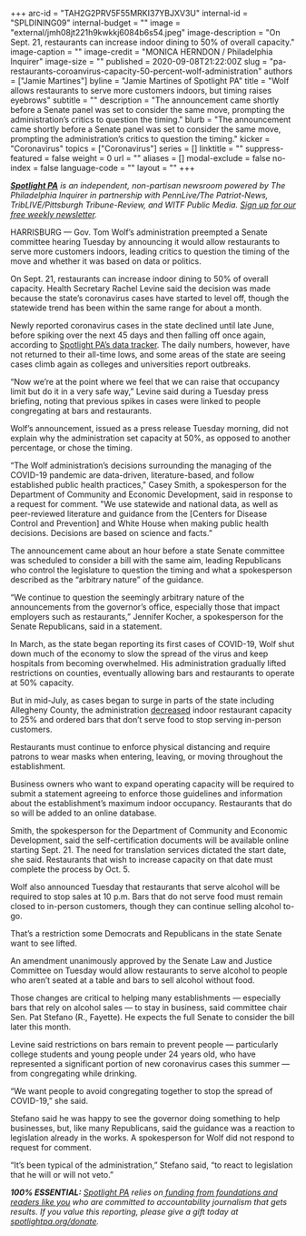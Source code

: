 +++
arc-id = "TAH2G2PRV5F55MRKI37YBJXV3U"
internal-id = "SPLDINING09"
internal-budget = ""
image = "external/jmh08jt221h9kwkkj6084b6s54.jpeg"
image-description = "On Sept. 21, restaurants can increase indoor dining to 50% of overall capacity."
image-caption = ""
image-credit = "MONICA HERNDON / Philadelphia Inquirer"
image-size = ""
published = 2020-09-08T21:22:00Z
slug = "pa-restaurants-coroanvirus-capacity-50-percent-wolf-administration"
authors = ["Jamie Martines"]
byline = "Jamie Martines of Spotlight PA"
title = "Wolf allows restaurants to serve more customers indoors, but timing raises eyebrows"
subtitle = ""
description = "The announcement came shortly before a Senate panel was set to consider the same move, prompting the administration’s critics to question the timing."
blurb = "The announcement came shortly before a Senate panel was set to consider the same move, prompting the administration’s critics to question the timing."
kicker = "Coronavirus"
topics = ["Coronavirus"]
series = []
linktitle = ""
suppress-featured = false
weight = 0
url = ""
aliases = []
modal-exclude = false
no-index = false
language-code = ""
layout = ""
+++

<a href="https://www.spotlightpa.org/"><i><b>Spotlight PA</b></i></a><i> is an independent, non-partisan newsroom powered by The Philadelphia Inquirer in partnership with PennLive/The Patriot-News, TribLIVE/Pittsburgh Tribune-Review, and WITF Public Media. </i><a href="https://www.spotlightpa.org/newsletters"><i>Sign up for our free weekly newsletter</i></a><i>.</i>

HARRISBURG — Gov. Tom Wolf’s administration preempted a Senate committee hearing Tuesday by announcing it would allow restaurants to serve more customers indoors, leading critics to question the timing of the move and whether it was based on data or politics.

On Sept. 21, restaurants can increase indoor dining to 50% of overall capacity. Health Secretary Rachel Levine said the decision was made because the state’s coronavirus cases have started to level off, though the statewide trend has been within the same range for about a month.

Newly reported coronavirus cases in the state declined until late June, before spiking over the next 45 days and then falling off once again, according to <a href="https://www.spotlightpa.org/news/2020/03/pa-coronavirus-updates-cases-map-live-tracker/">Spotlight PA’s data tracker</a>. The daily numbers, however, have not returned to their all-time lows, and some areas of the state are seeing cases climb again as colleges and universities report outbreaks.

“Now we’re at the point where we feel that we can raise that occupancy limit but do it in a very safe way,” Levine said during a Tuesday press briefing, noting that previous spikes in cases were linked to people congregating at bars and restaurants.

Wolf’s announcement, issued as a press release Tuesday morning, did not explain why the administration set capacity at 50%, as opposed to another percentage, or chose the timing. 

“The Wolf administration’s decisions surrounding the managing of the COVID-19 pandemic are data-driven, literature-based, and follow established public health practices," Casey Smith, a spokesperson for the Department of Community and Economic Development, said in response to a request for comment. "We use statewide and national data, as well as peer-reviewed literature and guidance from the [Centers for Disease Control and Prevention] and White House when making public health decisions. Decisions are based on science and facts.”

<script src="https://www.spotlightpa.org/embed.js" async></script><div data-spl-embed-version="1" data-spl-src="https://www.spotlightpa.org/embeds/newsletter-covid/"></div>

The announcement came about an hour before a state Senate committee was scheduled to consider a bill with the same aim, leading Republicans who control the legislature to question the timing and what a spokesperson described as the “arbitrary nature” of the guidance.

“We continue to question the seemingly arbitrary nature of the announcements from the governor’s office, especially those that impact employers such as restaurants,” Jennifer Kocher, a spokesperson for the Senate Republicans, said in a statement. 

In March, as the state began reporting its first cases of COVID-19, Wolf shut down much of the economy to slow the spread of the virus and keep hospitals from becoming overwhelmed. His administration gradually lifted restrictions on counties, eventually allowing bars and restaurants to operate at 50% capacity.

But in mid-July, as cases began to surge in parts of the state including Allegheny County, the administration <a href="https://www.spotlightpa.org/news/2020/07/pennsylvania-coronavirus-restrictions-wolf-bars-restaurants-nightclubs-telework/">decreased</a> indoor restaurant capacity to 25% and ordered bars that don’t serve food to stop serving in-person customers.

Restaurants must continue to enforce physical distancing and require patrons to wear masks when entering, leaving, or moving throughout the establishment.

Business owners who want to expand operating capacity will be required to submit a statement agreeing to enforce those guidelines and information about the establishment’s maximum indoor occupancy. Restaurants that do so will be added to an online database.

Smith, the spokesperson for the Department of Community and Economic Development, said the self-certification documents will be available online starting Sept. 21. The need for translation services dictated the start date, she said. Restaurants that wish to increase capacity on that date must complete the process by Oct. 5. 

Wolf also announced Tuesday that restaurants that serve alcohol will be required to stop sales at 10 p.m. Bars that do not serve food must remain closed to in-person customers, though they can continue selling alcohol to-go.

That’s a restriction some Democrats and Republicans in the state Senate want to see lifted.

<script src="https://www.spotlightpa.org/embed.js" async></script><div data-spl-embed-version="1" data-spl-src="https://www.spotlightpa.org/embeds/donate/"></div>

An amendment unanimously approved by the Senate Law and Justice Committee on Tuesday would allow restaurants to serve alcohol to people who aren’t seated at a table and bars to sell alcohol without food.

Those changes are critical to helping many establishments — especially bars that rely on alcohol sales — to stay in business, said committee chair Sen. Pat Stefano (R., Fayette). He expects the full Senate to consider the bill later this month.

Levine said restrictions on bars remain to prevent people — particularly college students and young people under 24 years old, who have represented a significant portion of new coronavirus cases this summer — from congregating while drinking.

“We want people to avoid congregating together to stop the spread of COVID-19,” she said.

Stefano said he was happy to see the governor doing something to help businesses, but, like many Republicans, said the guidance was a reaction to legislation already in the works. A spokesperson for Wolf did not respond to request for comment.

“It’s been typical of the administration,” Stefano said, “to react to legislation that he will or will not veto.”

<i><b>100% ESSENTIAL:</b></i><i> </i><a href="https://www.spotlightpa.org/"><i>Spotlight PA</i></a><i> relies on</i><a href="https://www.spotlightpa.org/support"><i> funding from foundations and readers like you</i></a><i> who are committed to accountability journalism that gets results. If you value this reporting, please give a gift today at </i><a href="http://spotlightpa.org/donate"><i>spotlightpa.org/donate</i></a><i>.</i>
